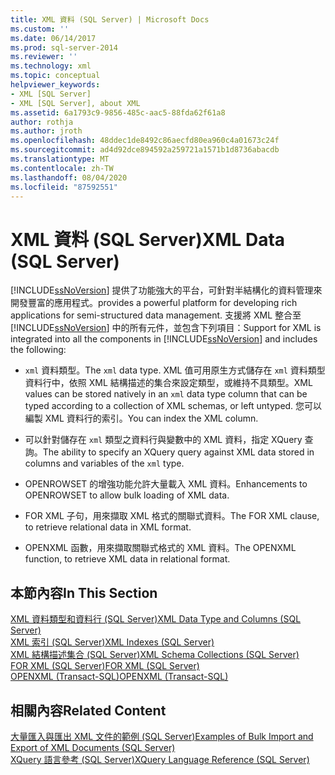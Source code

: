 ```yaml
---
title: XML 資料 (SQL Server) | Microsoft Docs
ms.custom: ''
ms.date: 06/14/2017
ms.prod: sql-server-2014
ms.reviewer: ''
ms.technology: xml
ms.topic: conceptual
helpviewer_keywords:
- XML [SQL Server]
- XML [SQL Server], about XML
ms.assetid: 6a1793c9-9856-485c-aac5-88fda62f61a8
author: rothja
ms.author: jroth
ms.openlocfilehash: 48ddec1de8492c86aecfd80ea960c4a01673c24f
ms.sourcegitcommit: ad4d92dce894592a259721a1571b1d8736abacdb
ms.translationtype: MT
ms.contentlocale: zh-TW
ms.lasthandoff: 08/04/2020
ms.locfileid: "87592551"
---
```

# <a name="xml-data-sql-server"></a><span data-ttu-id="83648-102">XML 資料 (SQL Server)</span><span class="sxs-lookup"><span data-stu-id="83648-102">XML Data (SQL Server)</span></span>
  [!INCLUDE[ssNoVersion](../../includes/ssnoversion-md.md)] <span data-ttu-id="83648-103">提供了功能強大的平台，可針對半結構化的資料管理來開發豐富的應用程式。</span><span class="sxs-lookup"><span data-stu-id="83648-103">provides a powerful platform for developing rich applications for semi-structured data management.</span></span> <span data-ttu-id="83648-104">支援將 XML 整合至 [!INCLUDE[ssNoVersion](../../includes/ssnoversion-md.md)] 中的所有元件，並包含下列項目：</span><span class="sxs-lookup"><span data-stu-id="83648-104">Support for XML is integrated into all the components in [!INCLUDE[ssNoVersion](../../includes/ssnoversion-md.md)] and includes the following:</span></span>  
  
-   <span data-ttu-id="83648-105">`xml` 資料類型。</span><span class="sxs-lookup"><span data-stu-id="83648-105">The `xml` data type.</span></span> <span data-ttu-id="83648-106">XML 值可用原生方式儲存在 `xml` 資料類型資料行中，依照 XML 結構描述的集合來設定類型，或維持不具類型。</span><span class="sxs-lookup"><span data-stu-id="83648-106">XML values can be stored natively in an `xml` data type column that can be typed according to a collection of XML schemas, or left untyped.</span></span> <span data-ttu-id="83648-107">您可以編製 XML 資料行的索引。</span><span class="sxs-lookup"><span data-stu-id="83648-107">You can index the XML column.</span></span>  
  
-   <span data-ttu-id="83648-108">可以針對儲存在 `xml` 類型之資料行與變數中的 XML 資料，指定 XQuery 查詢。</span><span class="sxs-lookup"><span data-stu-id="83648-108">The ability to specify an XQuery query against XML data stored in columns and variables of the `xml` type.</span></span>  
  
-   <span data-ttu-id="83648-109">OPENROWSET 的增強功能允許大量載入 XML 資料。</span><span class="sxs-lookup"><span data-stu-id="83648-109">Enhancements to OPENROWSET to allow bulk loading of XML data.</span></span>  
  
-   <span data-ttu-id="83648-110">FOR XML 子句，用來擷取 XML 格式的關聯式資料。</span><span class="sxs-lookup"><span data-stu-id="83648-110">The FOR XML clause, to retrieve relational data in XML format.</span></span>  
  
-   <span data-ttu-id="83648-111">OPENXML 函數，用來擷取關聯式格式的 XML 資料。</span><span class="sxs-lookup"><span data-stu-id="83648-111">The OPENXML function, to retrieve XML data in relational format.</span></span>  
  
## <a name="in-this-section"></a><span data-ttu-id="83648-112">本節內容</span><span class="sxs-lookup"><span data-stu-id="83648-112">In This Section</span></span>  
 [<span data-ttu-id="83648-113">XML 資料類型和資料行 &#40;SQL Server&#41;</span><span class="sxs-lookup"><span data-stu-id="83648-113">XML Data Type and Columns &#40;SQL Server&#41;</span></span>](xml-data-type-and-columns-sql-server.md)  
 [<span data-ttu-id="83648-114">XML 索引 &#40;SQL Server&#41;</span><span class="sxs-lookup"><span data-stu-id="83648-114">XML Indexes &#40;SQL Server&#41;</span></span>](xml-indexes-sql-server.md)  
 [<span data-ttu-id="83648-115">XML 結構描述集合 &#40;SQL Server&#41;</span><span class="sxs-lookup"><span data-stu-id="83648-115">XML Schema Collections &#40;SQL Server&#41;</span></span>](xml-schema-collections-sql-server.md)  
 [<span data-ttu-id="83648-116">FOR XML &#40;SQL Server&#41;</span><span class="sxs-lookup"><span data-stu-id="83648-116">FOR XML &#40;SQL Server&#41;</span></span>](for-xml-sql-server.md)  
 [<span data-ttu-id="83648-117">OPENXML &#40;Transact-SQL&#41;</span><span class="sxs-lookup"><span data-stu-id="83648-117">OPENXML &#40;Transact-SQL&#41;</span></span>](/sql/t-sql/functions/openxml-transact-sql)  
  
## <a name="related-content"></a><span data-ttu-id="83648-118">相關內容</span><span class="sxs-lookup"><span data-stu-id="83648-118">Related Content</span></span>  
 [<span data-ttu-id="83648-119">大量匯入與匯出 XML 文件的範例 &#40;SQL Server&#41;</span><span class="sxs-lookup"><span data-stu-id="83648-119">Examples of Bulk Import and Export of XML Documents &#40;SQL Server&#41;</span></span>](../import-export/examples-of-bulk-import-and-export-of-xml-documents-sql-server.md)  
 [<span data-ttu-id="83648-120">XQuery 語言參考 &#40;SQL Server&#41;</span><span class="sxs-lookup"><span data-stu-id="83648-120">XQuery Language Reference &#40;SQL Server&#41;</span></span>](/sql/xquery/xquery-language-reference-sql-server)  
  
